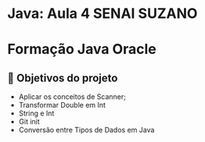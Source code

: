 # Java: Aula 4 SENAI SUZANO

# Formação Java Oracle 

## 🔨 Objetivos do projeto

- Aplicar os conceitos de Scanner;
- Transformar Double em Int
- String e Int
- Git init
- Conversão entre Tipos de Dados em Java


